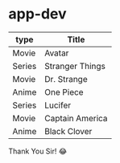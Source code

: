 # app-dev
| type | Title |
| ----------- | ----------- |
| Movie | Avatar |
| Series | Stranger Things |
| Movie | Dr. Strange |
| Anime | One Piece |
| Series | Lucifer |
| Movie | Captain America |
| Anime | Black Clover |

Thank You Sir! :joy:
